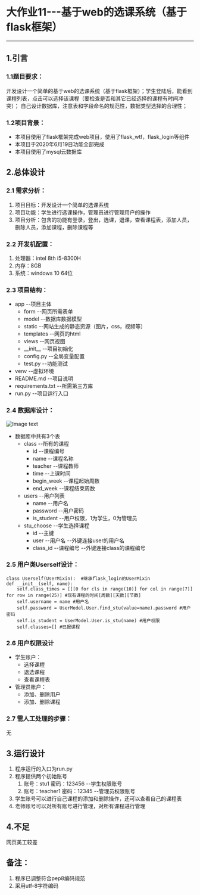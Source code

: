 # 大作业11---基于web的选课系统（基于flask框架）
---
## 1.引言
### **1.1题目要求**：
开发设计一个简单的基于web的选课系统（基于flask框架）；学生登陆后，能看到课程列表，点击可以选择该课程（要检查是否和其它已经选择的课程有时间冲突）；
    自己设计数据库，注意表和字段命名的规范性，数据类型选择的合理性；

### **1.2项目背景**：
* 本项目使用了flask框架完成web项目，使用了flask_wtf，flask_login等组件
* 本项目于2020年6月19日功能全部完成
* 本项目使用了mysql云数据库
## 2.总体设计
### 2.1 需求分析：
1. 项目目标：开发设计一个简单的选课系统
2. 项目功能：学生进行选课操作，管理员进行管理用户的操作
3. 项目分析：包含的功能有登录，登出，选课，退课，查看课程表，添加人员，删除人员，添加课程，删除课程等
### 2.2 开发机配置：
1. 处理器：intel 8th i5-8300H
2. 内存：8GB
3. 系统：windows 10 64位 
### 2.3 项目结构：
* app --项目主体
	* form --网页所需表单
	* model --数据库数据模型
	* static --网站生成的静态资源（图片，css，视频等）
	* templates --网页的html
	* views --网页视图
	* \_\_init__ --项目初始化
	* config.py --全局变量配置
	* test.py --功能测试
* venv --虚拟环境
* README.md --项目说明
* requirements.txt --所需第三方库
* run.py --项目运行入口
### 2.4 数据库设计：

![Image text](https://gitee.com/lryself/python_learning/blob/master/homeworks/homework11/class_pro/%E6%95%B0%E6%8D%AE%E5%BA%93%E5%9B%BE%E7%A4%BA.png)

* 数据库中共有3个表
	* class --所有的课程
		* id --课程编号
		* name --课程名称
		* teacher --课程教师
		* time --上课时间
		* begin_week --课程起始周数
		* end_week --课程结束周数
	* users --用户列表
		* name --用户名
		* password --用户密码
		* is_student --用户权限，1为学生，0为管理员
	* stu_choose --学生选择课程
		* id --主键
		* user --用户名 --外键连接user的用户名
		* class_id --课程编号 --外键连接class的课程编号

### 2.5 用户类Userself设计：
    class Userself(UserMixin):  #继承flask_login的UserMixin
    def __init__(self, name):
        self.class_times = [[[0 for cls in range(10)] for col in range(7)] for row in range(25)] #现有课程的时间[周数][天数][节数]
        self.username = name #用户名
        self.password = UserModel.User.find_stu(value=name).password #用户密码
        self.is_student = UserModel.User.is_stu(name) #用户权限
        self.classes=[] #已报课程
### 2.6 用户权限设计
* 学生账户：
	* 选择课程
	* 退选课程
	* 查看课程表
* 管理员账户：
	* 添加、删除用户
	* 添加、删除课程
### 2.7 需人工处理的步骤：
无
## 3.运行设计
1. 程序运行的入口为run.py
2. 程序提供两个初始账号
	1. 账号：stu1 密码：123456 --学生权限账号
	2. 账号：teacher1 密码：12345 --管理员权限账号
3. 学生账号可以进行自己课程的添加和删除操作，还可以查看自己的课程表
4. 老师账号可以对所有账号进行管理，对所有课程进行管理
## 4.不足
网页美工较差
## 备注：
1. 程序已调整符合pep8编码规范
2. 采用utf-8字符编码